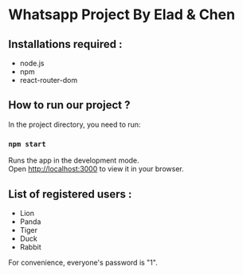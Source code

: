 # Whatsapp Project By Elad & Chen

## Installations required :

* node.js
* npm
* react-router-dom

## How to run our project ?

In the project directory, you need to run:

### `npm start`

Runs the app in the development mode.\
Open [http://localhost:3000](http://localhost:3000) to view it in your browser.

## List of registered users :

* Lion
* Panda
* Tiger
* Duck
* Rabbit

For convenience, everyone's password is "1".

